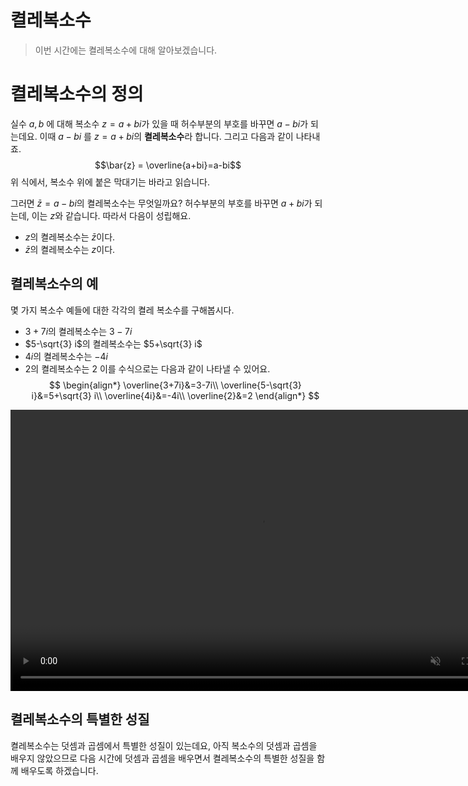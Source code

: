 # 켤레복소수
> 이번 시간에는 켤레복소수에 대해 알아보겠습니다.

# 켤레복소수의 정의
실수 $a, b$ 에 대해 복소수 $z=a+b i$가 있을 때
허수부분의 부호를 바꾸면 $a-b i$가 되는데요.
이때 $a-bi$ 를 $z=a+bi$의 **켤레복소수**라 합니다.
그리고 다음과 같이 나타내죠.
$$\bar{z} = \overline{a+bi}=a-bi$$
위 식에서, 복소수 위에 붙은 막대기는 바라고 읽습니다.

그러면 $\bar{z}=a-bi$의 켤레복소수는 무엇일까요?
허수부분의 부호를 바꾸면 $a+bi$가 되는데, 이는 $z$와 같습니다.
따라서 다음이 성립해요.
* $z$의 켤레복소수는 $\bar{z}$이다.
* $\bar{z}$의 켤레복소수는 $z$이다.



## 켤레복소수의 예
몇 가지 복소수 예들에 대한 각각의 켤레 복소수를 구해봅시다.

* $3+7 i$의 켤레복소수는 $3-7 i$ 
* $5-\sqrt{3} i$의 켤레복소수는 $5+\sqrt{3} i$ 
* $4i$의 켤레복소수는 $-4i$
* $2$의 켤레복소수는 $2$
이를 수식으로는 다음과 같이 나타낼 수 있어요.
$$
\begin{align*}
\overline{3+7i}&=3-7i\\
\overline{5-\sqrt{3} i}&=5+\sqrt{3} i\\
\overline{4i}&=-4i\\
\overline{2}&=2
\end{align*}
$$


<video width="800" height="450" controls src="media/H11_0404_Scene1.mp4" autoplay muted></video>



## 켤레복소수의 특별한 성질
켤레복소수는 덧셈과 곱셈에서 특별한 성질이 있는데요,
아직 복소수의 덧셈과 곱셈을 배우지 않았으므로
다음 시간에 덧셈과 곱셈을 배우면서
켤레복소수의 특별한 성질을 함께 배우도록 하겠습니다.


<!-- 
## 무리수의 켤레꼴과 켤레복소수
우리는 중학교 때 켤레복소수와 유사한 개념을 배웠습니다.

유리수 $a$, $b$에 대하여
$$a+\sqrt{b}, \qquad a-\sqrt{b}$$
와 같은 무리수가 분모에 있으면
분모와 분자에 켤레를 곱해 합차공식으로 루트를 없애는
**분모의 유리화**를 했었죠.
또한 무리수의 켤레꼴은 서로 더했을 때 유리수가 나오기도 했습니다.

> (무리수의 켤레꼴) 유리수 $a$, $b$에 대하여 $a+\sqrt{b}$와 $a-\sqrt{b}$는
> 더하면 유리수가 된다 : $a+\sqrt{b}+a-\sqrt{b}=2a$
> 곱하면 유리수가 된다 : $\left( a+\sqrt{b} \right)\left( a-\sqrt{b} \right)=a^2-b$

켤레복소수도 마찬가지입니다.
> (켤레복소수) 실수 $a$, $b$에 대하여 $a+bi$와 $a-bi$는
> 더하면 실수가 된다 : $a+bi+a-bi=2a$
> 곱하면 실수가 된다 : $\left( a+bi \right)\left( a-bi \right)=a^2-b^2$


따라서 이러한 원리 때문에 합차공식을 이용하는 과정에서 $i$ 는 실수가 됩니다.
이처럼 서로 켤레복소수인 두 수는
더하고, 곱했을 때 반드시 실수가 되는 성질이 있고
앞으로 이러한 특징을 이용하여 여러 문제를 해결할 수 있게 됩니다.
-->